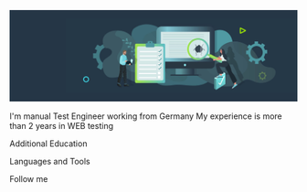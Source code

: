 ![Header](https://github.com/Emily-code/Emily-code/blob/main/assets/heading-of-qa-automation-what-is-it-and-why-do-you-need-it.jpg)



I'm manual Test Engineer working from Germany
My experience is more than 2 years in WEB testing



Additional Education


Languages and Tools


Follow me


